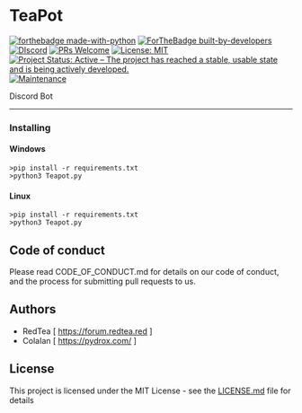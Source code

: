 # TeaPot
[![forthebadge made-with-python](http://ForTheBadge.com/images/badges/made-with-python.svg)](https://www.python.org/)
[![ForTheBadge built-by-developers](http://ForTheBadge.com/images/badges/built-by-developers.svg)](https://github.com/lRedTeal/)
[![DIscord](https://img.shields.io/discord/412580177508565002?label=Discord&style=for-the-badge.svg)](https://discordapp.com/invite/wd2aQ5w)
[![PRs Welcome](https://img.shields.io/badge/PRs-welcome-brightgreen.svg?style=flat-square)](http://makeapullrequest.com)
[![License: MIT](https://img.shields.io/badge/License-MIT-yellow.svg)](https://opensource.org/licenses/MIT)
[![Project Status: Active – The project has reached a stable, usable state and is being actively developed.](https://www.repostatus.org/badges/latest/active.svg)](https://www.repostatus.org/#active)
[![Maintenance](https://img.shields.io/badge/Maintained%3F-yes-green.svg)](https://github.com/lRedTeal/TeaPot)


Discord Bot


----

### Installing

#### Windows 

```
>pip install -r requirements.txt
>python3 Teapot.py
```


#### Linux

```
>pip install -r requirements.txt
>python3 Teapot.py
```


## Code of conduct

Please read CODE_OF_CONDUCT.md for details on our code of conduct, and the process for submitting pull requests to us.

## Authors

* RedTea  [ https://forum.redtea.red ]
* ColaIan [ https://pydrox.com/ ]

## License

This project is licensed under the MIT License - see the [LICENSE.md](LICENSE.md) file for details

